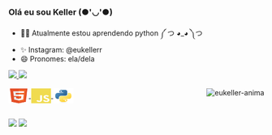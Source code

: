### Olá eu sou Keller (●'◡'●)

- 🐱‍🏍 Atualmente estou aprendendo python ༼ つ ◕_◕ ༽つ
-  ✨ Instagram: @eukellerr
- 😄 Pronomes: ela/dela 

<div>
  <a href="https://github.com/eukellerr">
  <img height="180em" src="https://github-readme-stats.vercel.app/api?username=eukeller&show_icons=true&theme=dracula&include_all_commits=true&count_private=true"/>
  <img height="180em" src="https://github-readme-stats.vercel.app/api/top-langs/?username=eukeller&layout=compact&langs_count=7&theme=dracula"/>
</div>

<div style="display: inline_block"><br>
	 <img align="center" alt="eukeller-HTML" height="30" width="40" src="https://raw.githubusercontent.com/devicons/devicon/master/icons/html5/html5-original.svg">
	<img align="center" alt="eukeller-Js" height="30" width="40" src="https://raw.githubusercontent.com/devicons/devicon/master/icons/javascript/javascript-plain.svg">
	<img align="center" alt="eukeller-Python" height="30" width="40" src="https://raw.githubusercontent.com/devicons/devicon/master/icons/python/python-original.svg">
	<img align="right" alt="eukeller-anima" src="https://media.giphy.com/media/DXQP4L1Je4VXXTw0gR/giphy.gif">
</div>

##

<div>
	<a href="https://instagram.com/eukellerr" target="_blank"><img src="https://img.shields.io/badge/-Instagram-%23E4405F?style=for-the-badge&logo=instagram&logoColor=white" target="_blank"></a>
	<a href="https://www.linkedin.com/in/emanuelle-keller-693153218/" target="_blank"><img src="https://img.shields.io/badge/-LinkedIn-%230077B5?style=for-the-badge&logo=linkedin&logoColor=white" target="_blank"></a> 
</div>
